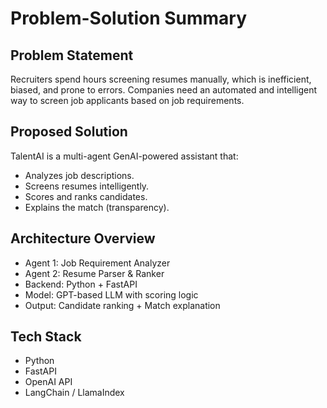 # Problem-Solution Summary

## Problem Statement
Recruiters spend hours screening resumes manually, which is inefficient, biased, and prone to errors. Companies need an automated and intelligent way to screen job applicants based on job requirements.

## Proposed Solution
TalentAI is a multi-agent GenAI-powered assistant that:
- Analyzes job descriptions.
- Screens resumes intelligently.
- Scores and ranks candidates.
- Explains the match (transparency).

## Architecture Overview
- Agent 1: Job Requirement Analyzer
- Agent 2: Resume Parser & Ranker
- Backend: Python + FastAPI
- Model: GPT-based LLM with scoring logic
- Output: Candidate ranking + Match explanation

## Tech Stack
- Python
- FastAPI
- OpenAI API
- LangChain / LlamaIndex
